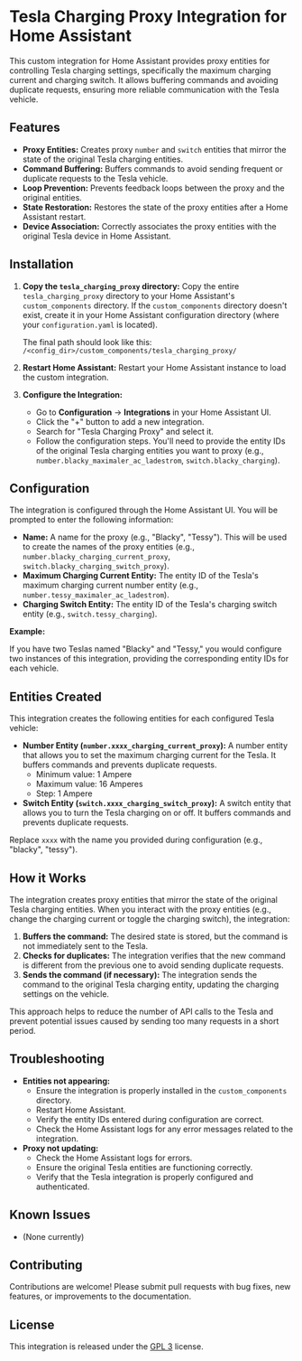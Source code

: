 # Tesla Charging Proxy Integration for Home Assistant

This custom integration for Home Assistant provides proxy entities for controlling Tesla charging settings, specifically the maximum charging current and charging switch.  It allows buffering commands and avoiding duplicate requests, ensuring more reliable communication with the Tesla vehicle.

## Features

*   **Proxy Entities:** Creates proxy `number` and `switch` entities that mirror the state of the original Tesla charging entities.
*   **Command Buffering:** Buffers commands to avoid sending frequent or duplicate requests to the Tesla vehicle.
*   **Loop Prevention:** Prevents feedback loops between the proxy and the original entities.
*   **State Restoration:** Restores the state of the proxy entities after a Home Assistant restart.
*   **Device Association:** Correctly associates the proxy entities with the original Tesla device in Home Assistant.

## Installation

1.  **Copy the `tesla_charging_proxy` directory:** Copy the entire `tesla_charging_proxy` directory to your Home Assistant's `custom_components` directory.  If the `custom_components` directory doesn't exist, create it in your Home Assistant configuration directory (where your `configuration.yaml` is located).

    The final path should look like this: `/<config_dir>/custom_components/tesla_charging_proxy/`

2.  **Restart Home Assistant:** Restart your Home Assistant instance to load the custom integration.

3.  **Configure the Integration:**

    *   Go to **Configuration** -> **Integrations** in your Home Assistant UI.
    *   Click the "+" button to add a new integration.
    *   Search for "Tesla Charging Proxy" and select it.
    *   Follow the configuration steps. You'll need to provide the entity IDs of the original Tesla charging entities you want to proxy (e.g., `number.blacky_maximaler_ac_ladestrom`, `switch.blacky_charging`).

## Configuration

The integration is configured through the Home Assistant UI.  You will be prompted to enter the following information:

*   **Name:**  A name for the proxy (e.g., "Blacky", "Tessy").  This will be used to create the names of the proxy entities (e.g., `number.blacky_charging_current_proxy`, `switch.blacky_charging_switch_proxy`).
*   **Maximum Charging Current Entity:** The entity ID of the Tesla's maximum charging current number entity (e.g., `number.tessy_maximaler_ac_ladestrom`).
*   **Charging Switch Entity:** The entity ID of the Tesla's charging switch entity (e.g., `switch.tessy_charging`).

**Example:**

If you have two Teslas named "Blacky" and "Tessy," you would configure two instances of this integration, providing the corresponding entity IDs for each vehicle.

## Entities Created

This integration creates the following entities for each configured Tesla vehicle:

*   **Number Entity (`number.xxxx_charging_current_proxy`):**  A number entity that allows you to set the maximum charging current for the Tesla. It buffers commands and prevents duplicate requests.
    *   Minimum value: 1 Ampere
    *   Maximum value: 16 Amperes
    *   Step: 1 Ampere
*   **Switch Entity (`switch.xxxx_charging_switch_proxy`):** A switch entity that allows you to turn the Tesla charging on or off. It buffers commands and prevents duplicate requests.

Replace `xxxx` with the name you provided during configuration (e.g., "blacky", "tessy").

## How it Works

The integration creates proxy entities that mirror the state of the original Tesla charging entities. When you interact with the proxy entities (e.g., change the charging current or toggle the charging switch), the integration:

1.  **Buffers the command:**  The desired state is stored, but the command is not immediately sent to the Tesla.
2.  **Checks for duplicates:** The integration verifies that the new command is different from the previous one to avoid sending duplicate requests.
3.  **Sends the command (if necessary):** The integration sends the command to the original Tesla charging entity, updating the charging settings on the vehicle.

This approach helps to reduce the number of API calls to the Tesla and prevent potential issues caused by sending too many requests in a short period.

## Troubleshooting

*   **Entities not appearing:**
    *   Ensure the integration is properly installed in the `custom_components` directory.
    *   Restart Home Assistant.
    *   Verify the entity IDs entered during configuration are correct.
    *   Check the Home Assistant logs for any error messages related to the integration.
*   **Proxy not updating:**
    *   Check the Home Assistant logs for errors.
    *   Ensure the original Tesla entities are functioning correctly.
    *   Verify that the Tesla integration is properly configured and authenticated.

## Known Issues

*   (None currently)

## Contributing

Contributions are welcome!  Please submit pull requests with bug fixes, new features, or improvements to the documentation.

## License

This integration is released under the [GPL 3](LICENSE) license.
